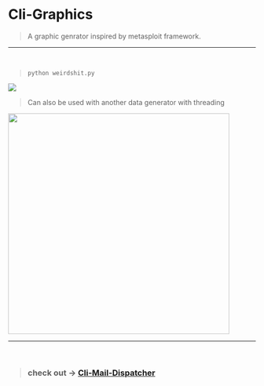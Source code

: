 # Cli-Graphics

> A graphic genrator inspired by metasploit framework.

---

<br>

>```python weirdshit.py```
<img src="https://i.imgur.com/QKuM0oE.gif">

<br>

> Can also be used with another data generator with threading
<img width="450" src="https://i.imgur.com/leNc2kj.gif">

---
<br>

>### check out -> <a href="https://github.com/SynAcktraa/Cli-Mail-Dispatcher"> Cli-Mail-Dispatcher</a>
